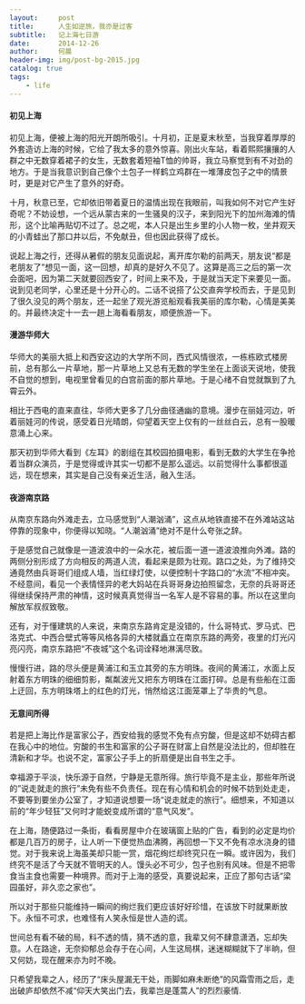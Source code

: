 ```yaml
---
layout:     post
title:      人生如逆旅，我亦是过客
subtitle:   记上海七日游
date:       2014-12-26
author:     何晨
header-img: img/post-bg-2015.jpg
catalog: true
tags:
    - life
---
```


#### 初见上海
初见上海，便被上海的阳光开朗所吸引。十月初，正是夏末秋至，当我穿着厚厚的外套造访上海的时候，它给了我太多的意外惊喜。刚出火车站，看着熙熙攘攘的人群之中无数穿着裙子的女生，无数套着短袖T恤的帅哥，我立马察觉到有不对劲的地方。于是当我意识到自己像个土包子一样鹤立鸡群在一堆薄皮包子之中的情景时，更是对它产生了意外的好奇。

十月，秋意已至，它却依旧带着夏日的温情出现在我眼前，叫我如何不对它产生好奇呢？不妨设想，一个远从蒙古来的一生骚臭的汉子，来到阳光下的加州海滩的情形，这个比喻再贴切不过了。总之呢，本人只是出生乡里的小人物一枚，坐井观天的小青蛙出了那口井以后，不免献丑，但也因此获得了成长。

说起上海之行，还得从暑假的朋友见面说起，离开库尔勒的前两天，朋友说“都是老朋友了”想见一面，这一回想，却真的是好久不见了。这算是高三之后的第一次会面吧，因为第二天就要回西安了，时间上来不及，于是就当天定下来要见一面。说到见老同学，心里还是十分开心的。二话不说搭了公交直奔学校而去，于是见到了很久没见的两个朋友，还一起坐了观光游览船观看我美丽的库尔勒，心情是美美的。并最终决定十一去一趟上海看看朋友，顺便旅游一下。

#### 漫游华师大
华师大的美丽大抵上和西安这边的大学所不同，西式风情很浓，一栋栋欧式楼房前，总有那么一片草地，那一片草地上又总有无数的学生坐在上面谈天说地，使我不自觉的想到，电视里曾看见的白宫前面的那片草地。于是心绪不自觉就飘到了九霄云外。

相比于西电的直来直往，华师大更多了几分曲径通幽的意境。漫步在丽娃河边，听着丽娃河的传说，感受着日光晴朗，仰望着天空上仅有的一丝丝白云，总有一股暖意涌上心来。

那天初到华师大看到《左耳》的剧组在其校园拍摄电影，看到无数的大学生在争抢着当群众演员，于是觉得或许其实一切都不是那么遥远。以前觉得什么事都很遥远，现在想来，其实是自己没有亲近生活，融入生活。

#### 夜游南京路
从南京东路向外滩走去，立马感觉到“人潮汹涌”，这点从地铁直接不在外滩站这站停靠的现象中，你便得以知晓。“人潮汹涌”绝对不是什么夸张之辞。

于是感觉自己就像是一道波浪中的一朵水花，被后面一道一道波浪推向外滩。路的两侧分别形成了方向相反的两道人流，看起来是颇为壮观。路口之处，为了维持交通竟然由兵哥哥们组成人墙，当红绿灯使，以便控制十字路口的“水流”不相冲突。不经意间，看见一个表情怪异的老大妈站在兵哥哥身边拍照留念，无奈的兵哥哥还得继续保持严肃的神情，这时候真真觉得当一名军人是不容易的事。所以在这里向解放军叔叔致敬。

还有，对于懂建筑的人来说，来南京东路肯定是没错的，什么哥特式、罗马式、巴洛克式、中西合壁式等等风格各异的大楼就矗立在南京东路的两旁，夜里的灯光闪亮闪亮，南京东路把“不夜城”这个名词诠释地淋漓尽致。

慢慢行进，路的尽头便是黄浦江和玉立其旁的东方明珠。夜间的黄浦江，水面上反射着东方明珠的细细剪影，粼粼波光又把东方明珠在江面打碎。总是有些船在江面上迂回，东方明珠塔上的红色的灯光，悄然给这江面笼罩上了华贵的气息。

#### 无意间所得
若是把上海比作是富家公子，西安给我的感觉不免有点穷酸，但是这却不妨碍古都在我心中的地位。穷酸的书生和富家的公子哥在财富上自然是没法比的，但却胜在清新和才华。也说不定，富家公子手上的折扇便是出自书生之手。

幸福源于平淡，快乐源于自然，宁静是无意所得。旅行毕竟不是主业，那些年所说的”说走就走的旅行”未免有些不负责任。现在有心情和机会的时候不妨到处走走，不要等到要坐办公室了，才知道说想要一场“说走就走的旅行”。细想来，不知道以前的“年少轻狂”又何时才能蜕变成所谓的“意气风发”。

在上海，随便路过一条街，看看房屋中介在玻璃窗上贴的广告，看到的必定是均价都是几百万的房子，让人听一下便觉热血沸腾，再回想一下又不免有凉水浇身的错觉。对于我来说上海虽美却只能一赏，烟花绚烂却终究只在一瞬。或许因为，我们终究不是活了今天就不管明天的人。馒头必不可少，包子也别有风味。但是不把零食当主食也需要一种境界。而对于上海的感受，真要说起来，正应了那句古话“梁园虽好，非久恋之家也”。

所以对于那些只能维持一瞬间的绚烂我们更应该好好珍惜，在该放下时就果断放下。永恒不可求，也难怪有人笑永恒是世人造的谎。

世间总有看不破的局，料不透的情，猜不透的意，我辈又何不肆意潇洒，忘却失意。人在路途，无奈抑郁总会存于在心间，人生这局棋，迷迷糊糊就下了半晌，但又何妨，现在醒来亦为时不晚。

只希望我辈之人，经历了“床头屋漏无干处，雨脚如麻未断绝”的风霜雪雨之后，走出破庐却依然不减“仰天大笑出门去，我辈岂是蓬蒿人”的烈烈豪情. 
